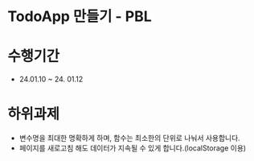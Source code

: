 # TodoApp 만들기 - PBL

# 수행기간
* 24.01.10 ~ 24. 01.12

# 하위과제
* 변수명을 최대한 명확하게 하며, 함수는 최소한의 단위로 나눠서 사용합니다.
* 페이지를 새로고침 해도 데이터가 지속될 수 있게 합니다.(localStorage 이용)
